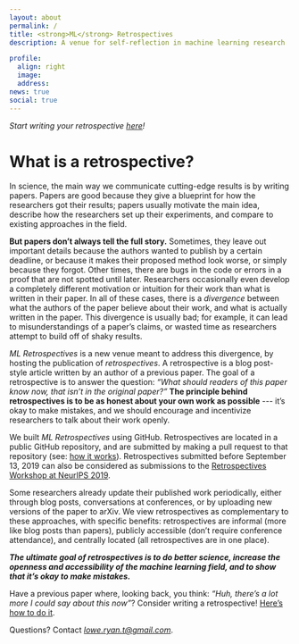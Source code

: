 ```yaml
---
layout: about
permalink: /
title: <strong>ML</strong> Retrospectives
description: A venue for self-reflection in machine learning research

profile:
  align: right
  image: 
  address: 
news: true
social: true
---
```



*Start writing your retrospective [here](https://ml-retrospectives.github.io/how/)!*

# What is a retrospective?

In science, the main way we communicate cutting-edge results is by writing papers. Papers are good because they give a blueprint for how the researchers got their results; papers usually motivate the main idea, describe how the researchers set up their experiments, and compare to existing approaches in the field. 

**But papers don’t always tell the full story.** Sometimes, they leave out important details because the authors wanted to publish by a certain deadline, or because it makes their proposed method look worse, or simply because they forgot. Other times, there are bugs in the code or errors in a proof that are not spotted until later. Researchers occasionally even develop a completely different motivation or intuition for their work than what is written in their paper. In all of these cases, there is a *divergence* between what the authors of the paper believe about their work, and what is actually written in the paper. This divergence is usually bad; for example, it can lead to misunderstandings of a paper’s claims, or wasted time as researchers attempt to build off of shaky results. 

*ML Retrospectives* is a new venue meant to address this divergence, by hosting the publication of *retrospectives*. A retrospective is a blog post-style article written by an author of a previous paper. The goal of a retrospective is to answer the question: *“What should readers of this paper know now, that isn’t in the original paper?”* **The principle behind retrospectives is to be as honest about your own work as possible** --- it’s okay to make mistakes, and we should encourage and incentivize researchers to talk about their work openly. 

We built *ML Retrospectives* using GitHub. Retrospectives are located in a public GitHub repository, and are submitted by making a pull request to that repository (see: [how it works](https://ml-retrospectives.github.io/how/)). Retrospectives submitted before September 13, 2019 can also be considered as submissions to the [Retrospectives Workshop at NeurIPS 2019](https://ml-retrospectives.github.io/neurips2019/). 

Some researchers already update their published work periodically, either through blog posts, conversations at conferences, or by uploading new versions of the paper to arXiv. We view retrospectives as complementary to these approaches, with specific benefits: retrospectives are informal (more like blog posts than papers), publicly accessible (don’t require conference attendance), and centrally located (all retrospectives are in one place). 

***The ultimate goal of retrospectives is to do better science, increase the openness and accessibility of the machine learning field, and to show that it’s okay to make mistakes.***

Have a previous paper where, looking back, you think: *“Huh, there’s a lot more I could say about this now”*? Consider writing a retrospective! [Here’s how to do it](https://ml-retrospectives.github.io/how/).

Questions? Contact *lowe.ryan.t@gmail.com*. 

